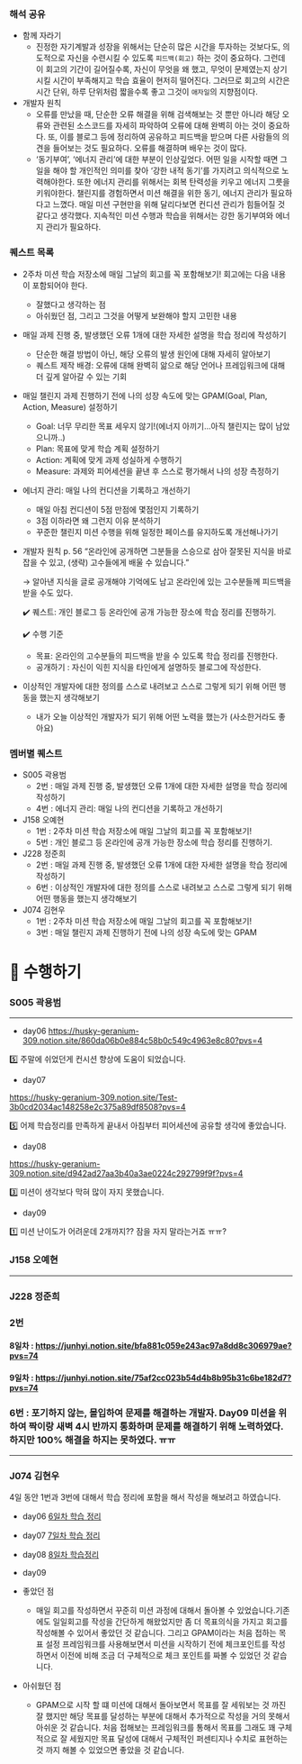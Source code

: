 
### 해석 공유

- 함께 자라기
    - 진정한 자기계발과 성장을 위해서는 단순히 많은 시간을 투자하는 것보다도, 의도적으로 자신을 수련시킬 수 있도록 `피드백(회고)` 하는 것이 중요하다. 그런데 이 회고의 기간이 길어질수록, 자신이 무엇을 왜 했고, 무엇이 문제였는지 상기시킬 시간이 부족해지고 학습 효율이 현저히 떨어진다. 그러므로 회고의 시간은 시간 단위, 하루 단위처럼 짧을수록 좋고 그것이 `애자일`의 지향점이다.
- 개발자 원칙
    - 오류를 만났을 때, 단순한 오류 해결을 위해 검색해보는 것 뿐만 아니라 해당 오류와 관련된 소스코드를 자세히 파악하여 오류에 대해 완벽히 아는 것이 중요하다. 또, 이를 블로그 등에 정리하여 공유하고 피드백을 받으며 다른 사람들의 의견을 들어보는 것도 필요하다. 오류를 해결하며 배우는 것이 많다.
    - ‘동기부여’, ‘에너지 관리’에 대한 부분이 인상깊었다. 어떤 일을 시작할 때면 그 일을 해야 할 개인적인 의미를 찾아 ‘강한 내적 동기’를 가지려고 의식적으로 노력해야한다. 또한 에너지 관리를 위해서는 회복 탄력성을 키우고 에너지 그릇을 키워야한다. 챌린지를 경험하면서 미션 해결을 위한 동기, 에너지 관리가 필요하다고 느꼈다. 매일 미션 구현만을 위해 달리다보면 컨디션 관리가 힘들어질 것 같다고 생각했다. 지속적인 미션 수행과 학습을 위해서는 강한 동기부여와 에너지 관리가 필요하다.

### 퀘스트 목록

- 2주차 미션 학습 저장소에 매일 그날의 회고를 꼭 포함해보기! 회고에는 다음 내용이 포함되어야 한다.
    - 잘했다고 생각하는 점
    - 아쉬웠던 점, 그리고 그것을 어떻게 보완해야 할지 고민한 내용

- 매일 과제 진행 중, 발생했던 오류 1개에 대한 자세한 설명을 학습 정리에 작성하기
    - 단순한 해결 방법이 아닌, 해당 오류의 발생 원인에 대해 자세히 알아보기
    - 퀘스트 제작 배경: 오류에 대해 완벽히 앎으로 해당 언어나 프레임워크에 대해 더 깊게 알아갈 수 있는 기회

- 매일 챌린지 과제 진행하기 전에 나의 성장 속도에 맞는 GPAM(Goal, Plan, Action, Measure) 설정하기
    - Goal: 너무 무리한 목표 세우지 않기!(에너지 아끼기…아직 챌린지는 많이 남았으니까..)
    - Plan: 목표에 맞게 학습 계획 설정하기
    - Action: 계획에 맞게 과제 성실하게 수행하기
    - Measure: 과제와 피어세션을 끝낸 후 스스로 평가해서 나의 성장 측정하기

- 에너지 관리: 매일 나의 컨디션을 기록하고 개선하기
    - 매일 아침 컨디션이 5점 만점에 몇점인지 기록하기
    - 3점 이하라면 왜 그런지 이유 분석하기
    - 꾸준한 챌린지 미션 수행을 위해 일정한 페이스를 유지하도록 개선해나가기

- 개발자 원칙 p. 56 “온라인에 공개하면 그분들을 스승으로 삼아 잘못된 지식을 바로잡을 수 있고, (생략) 고수들에게 배울 수 있습니다.”
    
    → 알아낸 지식을 글로 공개해야 기억에도 남고 온라인에 있는 고수분들께 피드백을 받을 수도 있다.
    
    ✔️ 퀘스트: 개인 블로그 등 온라인에 공개 가능한 장소에 학습 정리를 진행하기.
    
    ✔️ 수행 기준
    
    - 목표: 온라인의 고수분들의 피드백을 받을 수 있도록 학습 정리를 진행한다.
    - 공개하기 : 자신이 익힌 지식을 타인에게 설명하듯 블로그에 작성한다.

- 이상적인 개발자에 대한 정의를 스스로 내려보고 스스로 그렇게 되기 위해 어떤 행동을 했는지 생각해보기
    - 내가 오늘 이상적인 개발자가 되기 위해 어떤 노력을 했는가 (사소한거라도 좋아요)
      
### 멤버별 퀘스트 
- S005 곽용범
    - 2번 : 매일 과제 진행 중, 발생했던 오류 1개에 대한 자세한 설명을 학습 정리에 작성하기
    - 4번 : 에너지 관리: 매일 나의 컨디션을 기록하고 개선하기
- J158 오예현
    - 1번 : 2주차 미션 학습 저장소에 매일 그날의 회고를 꼭 포함해보기!
    - 5번 : 개인 블로그 등 온라인에 공개 가능한 장소에 학습 정리를 진행하기.
- J228 정준희
    - 2번 : 매일 과제 진행 중, 발생했던 오류 1개에 대한 자세한 설명을 학습 정리에 작성하기
    - 6번 : 이상적인 개발자에 대한 정의를 스스로 내려보고 스스로 그렇게 되기 위해 어떤 행동을 했는지 생각해보기
- J074 김현우
    - 1번 : 2주차 미션 학습 저장소에 매일 그날의 회고를 꼭 포함해보기!
    - 3번 : 매일 챌린지 과제 진행하기 전에 나의 성장 속도에 맞는 GPAM
      
# 🧘 수행하기

### S005 곽용범
---

- day06
https://husky-geranium-309.notion.site/860da06b0e884c58b0c549c4963e8c80?pvs=4

5️⃣ 주말에 쉬었던게 컨시션 향상에 도움이 되었습니다.

- day07 

https://husky-geranium-309.notion.site/Test-3b0cd2034ac148258e2c375a89df8508?pvs=4

5️⃣ 어제 학습정리를 만족하게 끝내서 아침부터 피어세션에 공유할 생각에 좋았습니다.

- day08

https://husky-geranium-309.notion.site/d942ad27aa3b40a3ae0224c292799f9f?pvs=4

3️⃣  미션이  생각보다 막혀 많이 자지 못했습니다.

- day09

1️⃣ 미션 난이도가 어려운데 2개까지?? 잠을 자지 말라는거죠 ㅠㅠ? 

### J158 오예현
---
### J228 정준희
### 2번
#### 8일차 : https://junhyi.notion.site/bfa881c059e243ac97a8dd8c306979ae?pvs=74 
#### 9일차 : https://junhyi.notion.site/75af2cc023b54d4b8b95b31c6be182d7?pvs=74

### 6번 : 포기하지 않는, 몰입하여 문제를 해결하는 개발자. Day09 미션을 위하여 짝이랑 새벽 4시 반까지 통화하며 문제를 해결하기 위해 노력하였다. 하지만 100% 해결을 하지는 못하였다. ㅠㅠ
---
### J074 김현우
4일 동안 1번과 3번에 대해서 학습 정리에 포함을 해서 작성을 해보려고 하였습니다. 

- day06
  [6일차 학습 정리](https://jacky0831.notion.site/day6_-1c0a064e963243b880de9c5a2bba05bc?pvs=4)
- day07
  [7일차 학습 정리](https://jacky0831.notion.site/day6_-1c0a064e963243b880de9c5a2bba05bc?pvs=4)
- day08
  [8일차 학습정리](https://jacky0831.notion.site/day6_-1c0a064e963243b880de9c5a2bba05bc?pvs=4)
- day09

- 좋았던 점
  - 매일 회고를 작성하면서 꾸준히 미션 과정에 대해서 돌아볼 수 있었습니다.기존에도 일일회고를 작성을 간단하게 해왔었지만 좀 더 목표의식을 가지고 회고를 작성해볼 수 있어서 좋았던 것 같습니다. 그리고 GPAM이라는 처음 접하는 목표 설정 프레임워크를 사용해보면서 미션을 시작하기 전에 체크포인트를 작성하면서 이전에 비해 조금 더 구체적으로 체크 포인트를 짜볼 수 있었던 것 같습니다.

- 아쉬웠던 점
  - GPAM으로 시작 할 떄 미션에 대해서 돌아보면서 목표를 잘 세워보는 것 까진 잘 했지만 해당 목표를 달성하는 부분에 대해서 추가적으로 작성을 거의 못해서 아쉬운 것 같습니다. 처음 접해보는 프레임워크를 통해서 목표를 그래도 꽤 구체적으로 잘 세웠지만 목표 달성에 대해서 구체적인 퍼센티지나 수치로 표현하는 것 까지 해볼 수 있었으면 좋았을 것 같습니다. 

